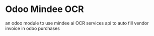 # Odoo Mindee OCR
 an odoo module to use mindee ai OCR services api to auto fill vendor invoice in odoo purchases
